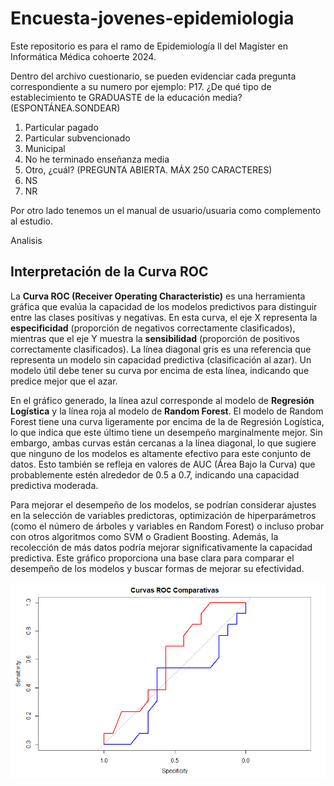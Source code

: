 # Encuesta-jovenes-epidemiologia
Este repositorio  es para el ramo de Epidemiología ll del Magíster en Informática Médica cohoerte 2024.

Dentro del archivo cuestionario, se pueden evidenciar cada pregunta correspondiente a su numero por ejemplo:
P17.
¿De qué tipo de establecimiento te GRADUASTE de la educación media? (ESPONTÁNEA.SONDEAR)
1. Particular pagado
2. Particular subvencionado
3. Municipal
4. No he terminado enseñanza media
5. Otro, ¿cuál? (PREGUNTA ABIERTA. MÁX 250 CARACTERES)
98. NS
99. NR

Por otro lado tenemos un el manual de usuario/usuaria como complemento al estudio.

Analisis

## Interpretación de la Curva ROC

La **Curva ROC (Receiver Operating Characteristic)** es una herramienta gráfica que evalúa la capacidad de los modelos predictivos para distinguir entre las clases positivas y negativas. En esta curva, el eje X representa la **especificidad** (proporción de negativos correctamente clasificados), mientras que el eje Y muestra la **sensibilidad** (proporción de positivos correctamente clasificados). La línea diagonal gris es una referencia que representa un modelo sin capacidad predictiva (clasificación al azar). Un modelo útil debe tener su curva por encima de esta línea, indicando que predice mejor que el azar.

En el gráfico generado, la línea azul corresponde al modelo de **Regresión Logística** y la línea roja al modelo de **Random Forest**. El modelo de Random Forest tiene una curva ligeramente por encima de la de Regresión Logística, lo que indica que este último tiene un desempeño marginalmente mejor. Sin embargo, ambas curvas están cercanas a la línea diagonal, lo que sugiere que ninguno de los modelos es altamente efectivo para este conjunto de datos. Esto también se refleja en valores de AUC (Área Bajo la Curva) que probablemente estén alrededor de 0.5 a 0.7, indicando una capacidad predictiva moderada.

Para mejorar el desempeño de los modelos, se podrían considerar ajustes en la selección de variables predictoras, optimización de hiperparámetros (como el número de árboles y variables en Random Forest) o incluso probar con otros algoritmos como SVM o Gradient Boosting. Además, la recolección de más datos podría mejorar significativamente la capacidad predictiva. Este gráfico proporciona una base clara para comparar el desempeño de los modelos y buscar formas de mejorar su efectividad.

![Curva ROC comparativa](https://github.com/Magdasanhueza/Encuesta-jovenes-epidemiologia/blob/main/CurvasROCcomparativas.png)
